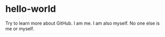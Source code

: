 # hello-world
Try to learn more about GitHub.
I am me. I am also myself. No one else is me or myself.
